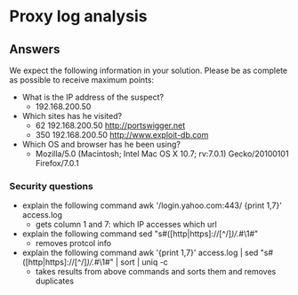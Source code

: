 # Proxy log analysis

## Answers
We expect the following information in your solution. Please be as complete as possible to receive maximum points:

- What is the IP address of the suspect?
    - 192.168.200.50
- Which sites has he visited?
    - 62 192.168.200.50 http://portswigger.net
    - 350 192.168.200.50 http://www.exploit-db.com
- Which OS and browser has he been using?
    - Mozilla/5.0 (Macintosh; Intel Mac OS X 10.7; rv:7.0.1) Gecko/20100101 Firefox/7.0.1


### Security questions

- explain the following command awk '/login.yahoo.com:443/ {print $1,$7}' access.log
    - gets column 1 and 7: which IP accesses which url
-  explain the following command sed "s#\([http|https]://[^/]*\)/.*#\1#"
    - removes protcol info
- explain the following command awk '{print $1,$7}' access.log | sed "s#\([http|https]://[^/]*\)/.*#\1#" | sort | uniq -c
    - takes results from above commands and sorts them and removes duplicates